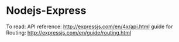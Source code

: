 # Nodejs-Express

To read:
API reference: http://expressjs.com/en/4x/api.html
guide for Routing: http://expressjs.com/en/guide/routing.html
